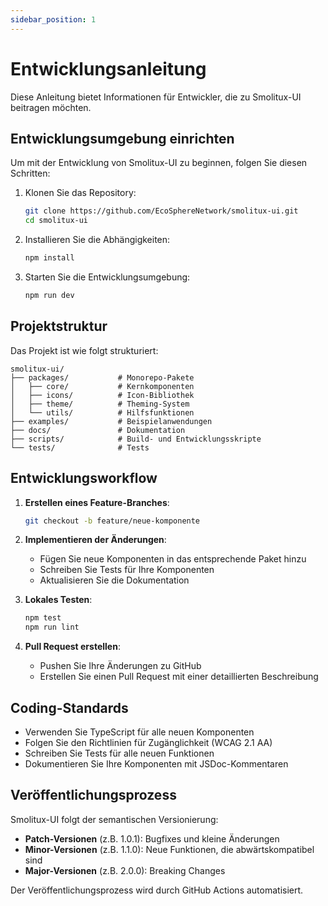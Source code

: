 ```yaml
---
sidebar_position: 1
---
```


# Entwicklungsanleitung

Diese Anleitung bietet Informationen für Entwickler, die zu Smolitux-UI beitragen möchten.

## Entwicklungsumgebung einrichten

Um mit der Entwicklung von Smolitux-UI zu beginnen, folgen Sie diesen Schritten:

1. Klonen Sie das Repository:
   ```bash
   git clone https://github.com/EcoSphereNetwork/smolitux-ui.git
   cd smolitux-ui
   ```

2. Installieren Sie die Abhängigkeiten:
   ```bash
   npm install
   ```

3. Starten Sie die Entwicklungsumgebung:
   ```bash
   npm run dev
   ```

## Projektstruktur

Das Projekt ist wie folgt strukturiert:

```
smolitux-ui/
├── packages/           # Monorepo-Pakete
│   ├── core/           # Kernkomponenten
│   ├── icons/          # Icon-Bibliothek
│   ├── theme/          # Theming-System
│   └── utils/          # Hilfsfunktionen
├── examples/           # Beispielanwendungen
├── docs/               # Dokumentation
├── scripts/            # Build- und Entwicklungsskripte
└── tests/              # Tests
```

## Entwicklungsworkflow

1. **Erstellen eines Feature-Branches**:
   ```bash
   git checkout -b feature/neue-komponente
   ```

2. **Implementieren der Änderungen**:
   - Fügen Sie neue Komponenten in das entsprechende Paket hinzu
   - Schreiben Sie Tests für Ihre Komponenten
   - Aktualisieren Sie die Dokumentation

3. **Lokales Testen**:
   ```bash
   npm test
   npm run lint
   ```

4. **Pull Request erstellen**:
   - Pushen Sie Ihre Änderungen zu GitHub
   - Erstellen Sie einen Pull Request mit einer detaillierten Beschreibung

## Coding-Standards

- Verwenden Sie TypeScript für alle neuen Komponenten
- Folgen Sie den Richtlinien für Zugänglichkeit (WCAG 2.1 AA)
- Schreiben Sie Tests für alle neuen Funktionen
- Dokumentieren Sie Ihre Komponenten mit JSDoc-Kommentaren

## Veröffentlichungsprozess

Smolitux-UI folgt der semantischen Versionierung:

- **Patch-Versionen** (z.B. 1.0.1): Bugfixes und kleine Änderungen
- **Minor-Versionen** (z.B. 1.1.0): Neue Funktionen, die abwärtskompatibel sind
- **Major-Versionen** (z.B. 2.0.0): Breaking Changes

Der Veröffentlichungsprozess wird durch GitHub Actions automatisiert.